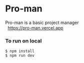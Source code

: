 # Pro-man
 Pro-man is a basic project manager\
 &nbsp;
    https://pro-man.vercel.app
    
    

### To run on local

    $ npm install
    $ npm run dev